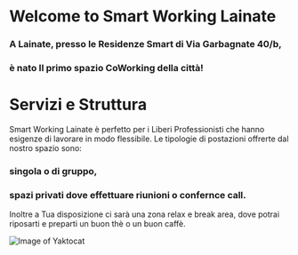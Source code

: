 # Welcome to Smart Working Lainate

### A Lainate, presso le Residenze Smart di Via Garbagnate 40/b, 
### è nato Il primo spazio CoWorking della città!   

# Servizi e Struttura

Smart Working Lainate è perfetto per i Liberi Professionisti 
che hanno esigenze di lavorare in modo flessibile. 
Le tipologie di postazioni offrerte dal nostro spazio sono: 

### singola o di gruppo, 
### spazi privati dove effettuare riunioni o confernce call. 

Inoltre a Tua disposizione ci sarà una zona relax e break area, 
dove potrai riposarti e preparti un buon thè o un buon caffè.  

![Image of Yaktocat](https://ams3.digitaloceanspaces.com/sempionenews/2016/06/coworking-residenze.jpg)
